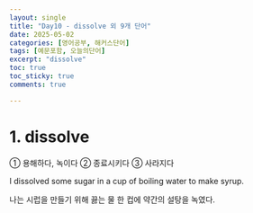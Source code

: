 ```yaml
---
layout: single
title: "Day10 - dissolve 외 9개 단어"
date: 2025-05-02
categories: [영어공부, 해커스단어]
tags: [예문포함, 오늘의단어]
excerpt: "dissolve"
toc: true
toc_sticky: true
comments: true

---
```


# 1. dissolve
① 용해하다, 녹이다 ② 종료시키다 ③ 사라지다

I dissolved some sugar in a cup of boiling water to make syrup.

나는 시럽을 만들기 위해 끓는 물 한 컵에 약간의 설탕을 녹였다.
